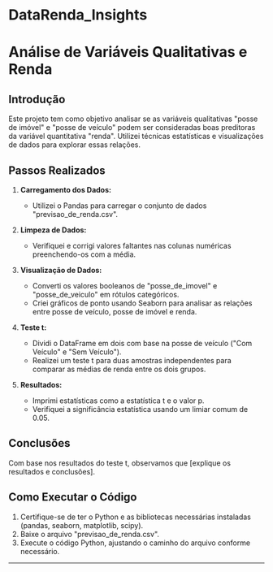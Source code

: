 # DataRenda_Insights
# Análise de Variáveis Qualitativas e Renda

## Introdução
Este projeto tem como objetivo analisar se as variáveis qualitativas "posse de imóvel" e "posse de veículo" podem ser consideradas boas preditoras da variável quantitativa "renda". Utilizei técnicas estatísticas e visualizações de dados para explorar essas relações.

## Passos Realizados

1. **Carregamento dos Dados:**
   - Utilizei o Pandas para carregar o conjunto de dados "previsao_de_renda.csv".

2. **Limpeza de Dados:**
   - Verifiquei e corrigi valores faltantes nas colunas numéricas preenchendo-os com a média.

3. **Visualização de Dados:**
   - Converti os valores booleanos de "posse_de_imovel" e "posse_de_veiculo" em rótulos categóricos.
   - Criei gráficos de ponto usando Seaborn para analisar as relações entre posse de veículo, posse de imóvel e renda.

4. **Teste t:**
   - Dividi o DataFrame em dois com base na posse de veículo ("Com Veículo" e "Sem Veículo").
   - Realizei um teste t para duas amostras independentes para comparar as médias de renda entre os dois grupos.

5. **Resultados:**
   - Imprimi estatísticas como a estatística t e o valor p.
   - Verifiquei a significância estatística usando um limiar comum de 0.05.

## Conclusões

Com base nos resultados do teste t, observamos que [explique os resultados e conclusões].

## Como Executar o Código
1. Certifique-se de ter o Python e as bibliotecas necessárias instaladas (pandas, seaborn, matplotlib, scipy).
2. Baixe o arquivo "previsao_de_renda.csv".
3. Execute o código Python, ajustando o caminho do arquivo conforme necessário.

---
